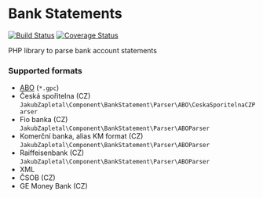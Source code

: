 # Bank Statements

[![Build Status](https://travis-ci.org/jakubzapletal/bank-statements.svg?branch=master)](https://travis-ci.org/jakubzapletal/bank-statements)
[![Coverage Status](https://coveralls.io/repos/jakubzapletal/bank-statements/badge.png?branch=master)](https://coveralls.io/r/jakubzapletal/bank-statements?branch=master)

PHP library to parse bank account statements

### Supported formats

* [ABO](doc/abo.md) (`*.gpc`)
 * Česká spořitelna (CZ) `JakubZapletal\Component\BankStatement\Parser\ABO\CeskaSporitelnaCZParser`
 * Fio banka (CZ) `JakubZapletal\Component\BankStatement\Parser\ABOParser`
 * Komerční banka, alias KM format (CZ) `JakubZapletal\Component\BankStatement\Parser\ABOParser`
 * Raiffeisenbank (CZ) `JakubZapletal\Component\BankStatement\Parser\ABOParser`
* XML
 * ČSOB (CZ)
 * GE Money Bank (CZ)
